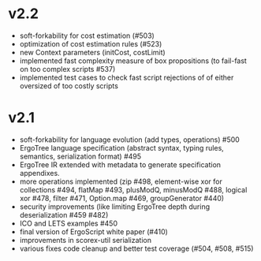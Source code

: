 # v2.2

- soft-forkability for cost estimation (#503)
- optimization of cost estimation rules (#523)
- new Context parameters (initCost, costLimit)
- implemented fast complexity measure of box propositions
  (to fail-fast on too complex scripts #537)
- implemented test cases to check fast script rejections of
  of either oversized of too costly scripts  
  
# v2.1
- soft-forkability for language evolution (add types, operations) #500
- ErgoTree language specification (abstract syntax, typing rules, semantics, serialization format) #495 
- ErgoTree IR extended with metadata to generate specification appendixes.
- more operations implemented (zip #498, element-wise xor for collections #494, flatMap #493, 
  plusModQ, minusModQ #488, logical xor #478, filter #471, Option.map #469, groupGenerator #440)
- security improvements (like limiting ErgoTree depth during deserialization #459 #482)
- ICO and LETS examples #450   
- final version of ErgoScript white paper (#410)
- improvements in scorex-util serialization
- various fixes code cleanup and better test coverage (#504, #508, #515)